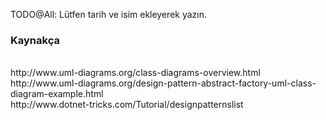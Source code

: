 ﻿TODO@All: Lütfen tarih ve isim ekleyerek yazın. <br/>




### Kaynakça <br/>
<br/>
http://www.uml-diagrams.org/class-diagrams-overview.html <br/>
http://www.uml-diagrams.org/design-pattern-abstract-factory-uml-class-diagram-example.html <br/>
http://www.dotnet-tricks.com/Tutorial/designpatternslist <br/>
